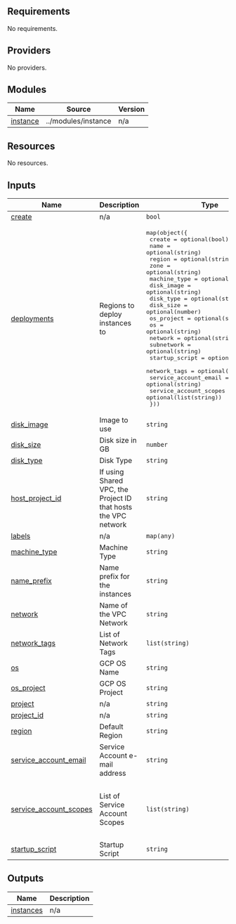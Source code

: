 <!-- BEGIN_TF_DOCS -->
## Requirements

No requirements.

## Providers

No providers.

## Modules

| Name | Source | Version |
|------|--------|---------|
| <a name="module_instance"></a> [instance](#module\_instance) | ../modules/instance | n/a |

## Resources

No resources.

## Inputs

| Name | Description | Type | Default | Required |
|------|-------------|------|---------|:--------:|
| <a name="input_create"></a> [create](#input\_create) | n/a | `bool` | `true` | no |
| <a name="input_deployments"></a> [deployments](#input\_deployments) | Regions to deploy instances to | <pre>map(object({<br/>    create                 = optional(bool)<br/>    name                   = optional(string)<br/>    region                 = optional(string)<br/>    zone                   = optional(string)<br/>    machine_type           = optional(string)<br/>    disk_image             = optional(string)<br/>    disk_type              = optional(string)<br/>    disk_size              = optional(number)<br/>    os_project             = optional(string)<br/>    os                     = optional(string)<br/>    network                = optional(string)<br/>    subnetwork             = optional(string)<br/>    startup_script         = optional(string)<br/>    network_tags           = optional(list(string))<br/>    service_account_email  = optional(string)<br/>    service_account_scopes = optional(list(string))<br/>  }))</pre> | `{}` | no |
| <a name="input_disk_image"></a> [disk\_image](#input\_disk\_image) | Image to use | `string` | `null` | no |
| <a name="input_disk_size"></a> [disk\_size](#input\_disk\_size) | Disk size in GB | `number` | `10` | no |
| <a name="input_disk_type"></a> [disk\_type](#input\_disk\_type) | Disk Type | `string` | `"pd-standard"` | no |
| <a name="input_host_project_id"></a> [host\_project\_id](#input\_host\_project\_id) | If using Shared VPC, the Project ID that hosts the VPC network | `string` | `null` | no |
| <a name="input_labels"></a> [labels](#input\_labels) | n/a | `map(any)` | `null` | no |
| <a name="input_machine_type"></a> [machine\_type](#input\_machine\_type) | Machine Type | `string` | `"e2-small"` | no |
| <a name="input_name_prefix"></a> [name\_prefix](#input\_name\_prefix) | Name prefix for the instances | `string` | `"instance"` | no |
| <a name="input_network"></a> [network](#input\_network) | Name of the VPC Network | `string` | `null` | no |
| <a name="input_network_tags"></a> [network\_tags](#input\_network\_tags) | List of Network Tags | `list(string)` | `null` | no |
| <a name="input_os"></a> [os](#input\_os) | GCP OS Name | `string` | `"debian-12"` | no |
| <a name="input_os_project"></a> [os\_project](#input\_os\_project) | GCP OS Project | `string` | `null` | no |
| <a name="input_project"></a> [project](#input\_project) | n/a | `string` | `null` | no |
| <a name="input_project_id"></a> [project\_id](#input\_project\_id) | n/a | `string` | `null` | no |
| <a name="input_region"></a> [region](#input\_region) | Default Region | `string` | `null` | no |
| <a name="input_service_account_email"></a> [service\_account\_email](#input\_service\_account\_email) | Service Account e-mail address | `string` | `null` | no |
| <a name="input_service_account_scopes"></a> [service\_account\_scopes](#input\_service\_account\_scopes) | List of Service Account Scopes | `list(string)` | <pre>[<br/>  "compute-rw",<br/>  "storage-rw",<br/>  "logging-write",<br/>  "monitoring"<br/>]</pre> | no |
| <a name="input_startup_script"></a> [startup\_script](#input\_startup\_script) | Startup Script | `string` | `null` | no |

## Outputs

| Name | Description |
|------|-------------|
| <a name="output_instances"></a> [instances](#output\_instances) | n/a |
<!-- END_TF_DOCS -->